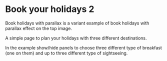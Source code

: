 # Book your holidays 2

Book holidays with parallax is a variant example of book holidays with parallax effect on the top image.

A simple page to plan your holidays with three different destinations.

In the example show/hide panels to choose three different type of breakfast (one on them) and up to three different type of sightseeing.
